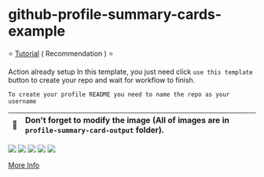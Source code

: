 # github-profile-summary-cards-example

:star: [Tutorial](https://github.com/vn7n24fzkq/github-profile-summary-cards/wiki/Toturial) ( Recommendation ) :star:

Action already setup In this template, you just need click `use this template` button to create your repo and wait for workflow to finish.

```To create your profile README you need to name the repo as your username```

| :bell: | Don't forget to modify the image (All of images are in `profile-summary-card-output` folder). |
| :-------: | :-------------------------------------------------------------------------------------------------------- |

[![](https://raw.githubusercontent.com/ImCompleteOpposite/github-profile-summary-cards-example/master/profile-summary-card-output/vue/0-profile-details.svg)](https://github.com/vn7n24fzkq/github-profile-summary-cards)
[![](https://raw.githubusercontent.com/ImCompleteOpposite/github-profile-summary-cards-example/master/profile-summary-card-output/vue/1-repos-per-language.svg)](https://github.com/ImCompleteOpposite/github-profile-summary-cards) [![](https://raw.githubusercontent.com/ImCompleteOpposite/github-profile-summary-cards-example/master/profile-summary-card-output/vue/2-most-commit-language.svg)](https://github.com/ImCompleteOpposite/github-profile-summary-cards)
[![](https://raw.githubusercontent.com/ImCompleteOpposite/github-profile-summary-cards-example/master/profile-summary-card-output/vue/3-stats.svg)](https://github.com/ImCompleteOpposite/github-profile-summary-cards) [![](https://raw.githubusercontent.com/ImCompleteOpposite/github-profile-summary-cards-example/master/profile-summary-card-output/vue/4-productive-time.svg)](https://github.com/ImCompleteOpposite/github-profile-summary-cards)

[More Info](https://github.com/ImCompleteOpposite/github-profile-summary-cards)